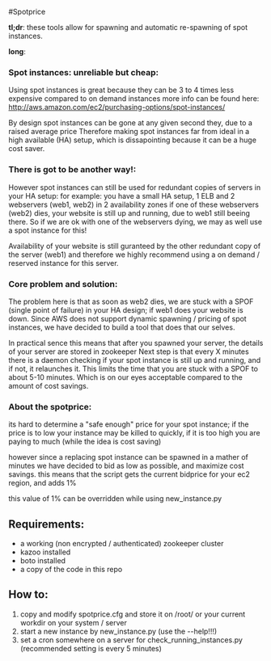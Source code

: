 #Spotprice

**tl;dr**:
these tools allow for spawning and automatic re-spawning of spot instances.

**long**:
### Spot instances: unreliable but cheap:
Using spot instances is great because they can be 3 to 4 times less expensive compared to on demand instances
more info can be found here: http://aws.amazon.com/ec2/purchasing-options/spot-instances/

By design spot instances can be gone at any given second they, due to a raised average price
Therefore making spot instances far from ideal in a high available (HA) setup, which is dissapointing because it can be a huge cost saver.

### There is got to be another way!:
However spot instances can still be used for redundant copies of servers in your HA setup:
for example: you have a small HA setup, 1 ELB and 2 webservers (web1, web2) in 2 availability zones
if one of these webservers (web2) dies, your website is still up and running, due to web1 still beeing there.
So if we are ok with one of the webservers dying, we may as well use a spot instance for this!

Availability of your website is still guranteed by the other redundant copy of the server (web1)
and therefore we highly recommend using a on demand / reserved instance for this server.

### Core problem and solution:
The problem here is that as soon as web2 dies, we are stuck with a SPOF (single point of failure) in your HA design; if web1 does your website is down.
Since AWS does not support dynamic spawning / pricing of spot instances, we have decided to build a tool that does that our selves.

In practical sence this means that after you spawned your server, the details of your server are stored in zookeeper
Next step is that every X minutes there is a daemon checking if your spot instance is still up and running, and if not, it relaunches it.
This limits the time that you are stuck with a SPOF to about 5-10 minutes. Which is on our eyes acceptable compared to the amount of cost savings.

### About the spotprice:
its hard to determine a "safe enough" price for your spot instance; if the price is to low your instance may be killed to quickly,
if it is too high you are paying to much (while the idea is cost saving) 

however since a replacing spot instance can be spawned in a mather of minutes we have decided to bid as low as possible, and maximize cost savings.
this means that the script gets the current bidprice for your ec2 region, and adds 1% 

this value of 1% can be overridden while using new_instance.py

## Requirements:
- a working (non encrypted / authenticated) zookeeper cluster
- kazoo installed
- boto installed
- a copy of the code in this repo

## How to:
1. copy and modify spotprice.cfg and store it on /root/ or your current workdir on your system / server
2. start a new instance by new_instance.py (use the --help!!!)
3. set a cron somewhere on a server for check_running_instances.py (recommended setting is every 5 minutes)


